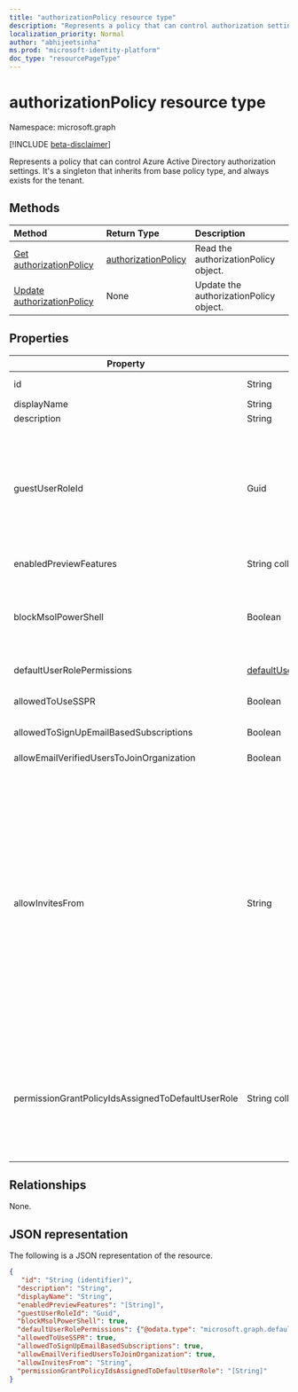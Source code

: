 ```yaml
---
title: "authorizationPolicy resource type"
description: "Represents a policy that can control authorization settings of Azure Active Directory."
localization_priority: Normal
author: "abhijeetsinha"
ms.prod: "microsoft-identity-platform"
doc_type: "resourcePageType"
---
```


# authorizationPolicy resource type

Namespace: microsoft.graph

[!INCLUDE [beta-disclaimer](../../includes/beta-disclaimer.md)]

Represents a policy that can control Azure Active Directory authorization settings. It's a singleton that inherits from base policy type, and always exists for the tenant. 

## Methods

| Method       | Return Type | Description |
|:-------------|:------------|:------------|
| [Get authorizationPolicy](../api/authorizationpolicy-get.md) | [authorizationPolicy](authorizationpolicy.md) | Read the authorizationPolicy object. |
| [Update authorizationPolicy](../api/authorizationpolicy-update.md) | None | Update the authorizationPolicy object. |

## Properties  
| Property | Type | Description | 
|-|-|-|
|id|String| ID of the authorization policy. Required. Read-only.| 
|displayName|String| Display name for this policy. |  
|description|String| Description of this policy.|  
|guestUserRoleId|Guid| Represents role templateId for the role that should be granted to guest user. Refer to [List unifiedRoleDefinitions](../api/rbacapplication-list-roledefinitions.md) to find the list of available role templates. Currently following roles are supported: User (a0b1b346-4d3e-4e8b-98f8-753987be4970), Guest User (10dae51f-b6af-4016-8d66-8c2a99b929b3), and Restricted Guest User (2af84b1e-32c8-42b7-82bc-daa82404023b). | 
|enabledPreviewFeatures|String collection| List of features enabled for private preview on the tenant. | 
|blockMsolPowerShell|Boolean| To disable the use of MSOL PowerShell set this property to true. Setting to true will also disable user-based access to the legacy service endpoint used by MSOL PowerShell. This does not affect Azure AD Connect or Microsoft Graph. | 
|defaultUserRolePermissions|[defaultUserRolePermissions](defaultUserRolePermissions.md)| Specifies certain customizable permissions for default user role. | 
|allowedToUseSSPR|Boolean| Indicates whether the Self-Serve Password Reset feature can be used by users on the tenant. | 
|allowedToSignUpEmailBasedSubscriptions|Boolean| Indicates whether users can sign up for email based subscriptions. | 
|allowEmailVerifiedUsersToJoinOrganization|Boolean| Indicates whether a user can join the tenant by email validation. | 
|allowInvitesFrom|String|Indicates who can invite external users to the organization. Possible values are:<ul><li>`none` - Prevent everyone, including admins, from inviting external users. Default setting for US Government.</li><li>`adminsAndGuestInviters` - Allow members of Global Administrators, User Administrators, and Guest Inviter roles to invite external users.</li><li>`adminsGuestInvitersAndAllMembers` - Allow the above admin roles and all other User role members to invite external users.</li><li>`everyone` - Allow everyone in the organization, including guest users, to invite external users. Default setting for all cloud environments except US Government.</li></ul> |
|permissionGrantPolicyIdsAssignedToDefaultUserRole|String collection|Indicates if user consent to apps is allowed, and if it is, which app consent policy (permissionGrantPolicy) governs the permission for users to grant consent. Values should be in the format `managePermissionGrantsForSelf.{id}`, where `{id}` is the **id** of a built-in or custom [app consent policy](https://docs.microsoft.com/azure/active-directory/manage-apps/manage-app-consent-policies). An empty list indicates user consent to apps is disabled. |

## Relationships

None.

## JSON representation

The following is a JSON representation of the resource.

<!-- {
  "blockType": "resource",
  "optionalProperties": [

  ],
  "@odata.type": "microsoft.graph.authorizationPolicy",
  "baseType": "",
  "keyProperty": "id"
}-->

```json
{
   "id": "String (identifier)",
  "description": "String",
  "displayName": "String",
  "enabledPreviewFeatures": "[String]",
  "guestUserRoleId": "Guid",
  "blockMsolPowerShell": true,
  "defaultUserRolePermissions": {"@odata.type": "microsoft.graph.defaultUserRolePermissions"},
  "allowedToUseSSPR": true,
  "allowedToSignUpEmailBasedSubscriptions": true,
  "allowEmailVerifiedUsersToJoinOrganization": true,
  "allowInvitesFrom": "String",
  "permissionGrantPolicyIdsAssignedToDefaultUserRole": "[String]"
}
```

